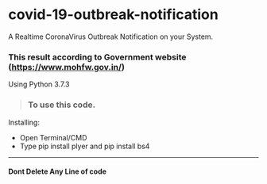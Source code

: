 # covid-19-outbreak-notification

A Realtime CoronaVirus Outbreak Notification on your System. 

### This result according to Government website (https://www.mohfw.gov.in/)

Using Python 3.7.3

> ### To use this code.

Installing:
* Open Terminal/CMD
* Type pip install plyer and pip install bs4

***
#### Dont Delete Any Line of code

